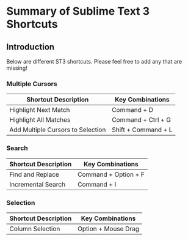 # Summary of Sublime Text 3 Shortcuts

## Introduction
Below are different ST3 shortcuts. Please feel free to add any that are missing!

### Multiple Cursors

| Shortcut Description            | Key Combinations         |
| ------------------------------- | ------------------------ |
| Highlight Next Match | Command + D |
| Highlight All Matches | Command + Ctrl + G |
| Add Multiple Cursors to Selection | Shift + Command + L |

### Search

| Shortcut Description            | Key Combinations         |
| ------------------------------- | ------------------------ |
| Find and Replace | Command + Option + F |
| Incremental Search | Command + I |

### Selection

| Shortcut Description            | Key Combinations         |
| ------------------------------- | ------------------------ |
| Column Selection | Option + Mouse Drag
